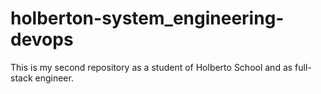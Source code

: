 # holberton-system_engineering-devops
This is my second repository as a student of Holberto School and as full-stack engineer.
